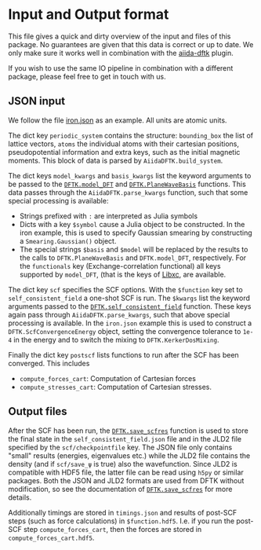 # Input and Output format

This file gives a quick and dirty overview of the input and files of this package.
No guarantees are given that this data is correct or up to date.
We only make sure it works well in combination with
the [aiida-dftk](https://github.com/aiidaplugins/aiida-dftk) plugin.

If you wish to use the same IO pipeline in combination with a different package,
please feel free to get in touch with us.

## JSON input
We follow the file [iron.json](https://github.com/mfherbst/AiidaDFTK.jl/raw/master/test/iron.json) as an example.
All units are atomic units.

The dict key `periodic_system` contains the structure:
`bounding_box` the list of lattice vectors,
`atoms` the individual atoms with their cartesian positions,
pseudopotential information and extra keys,
such as the initial magnetic moments.
This block of data is parsed by `AiidaDFTK.build_system`.

The dict keys `model_kwargs` and `basis_kwargs` list the keyword arguments
to be passed to the [`DFTK.model_DFT`](https://docs.dftk.org/stable/api/#DFTK.model_DFT)
and [`DFTK.PlaneWaveBasis`](https://docs.dftk.org/stable/api/#DFTK.PlaneWaveBasis)
functions. This data passes through the `AiidaDFTK.parse_kwargs` function,
such that some special processing is available:
- Strings prefixed with `:` are interpreted as Julia symbols
- Dicts with a key `$symbol` cause a Julia object to be constructed.
  In the iron example, this is used to specify Gaussian smearing
  by constructing a `Smearing.Gaussian()` object.
- The special strings `$basis` and `$model` will be replaced by the results
  to the calls to `DFTK.PlaneWaveBasis` and `DFTK.model_DFT`, respectively.
For the `functionals` key (Exchange-correlation functional) all keys supported
by `model_DFT`,
(that is the keys of [Libxc](https://www.tddft.org/programs/libxc/functionals/),
are available.

The dict key `scf` specifies the SCF options. With the `$function` key
set to `self_consistent_field` a one-shot SCF is run.
The `$kwargs` list the keyword arguments passed to the
[`DFTK.self_consistent_field`](https://docs.dftk.org/stable/api/#DFTK.self_consistent_field)
function. These keys again pass through `AiidaDFTK.parse_kwargs`,
such that above special processing is available.
In the `iron.json` example this is used to construct a `DFTK.ScfConvergenceEnergy`
object, setting the convergence tolerance to `1e-4` in the energy
and to switch the mixing to `DFTK.KerkerDosMixing`.

Finally the dict key `postscf` lists functions to run after the SCF has been converged.
This includes
- `compute_forces_cart`: Computation of Cartesian forces
- `compute_stresses_cart`: Computation of Cartesian stresses.

## Output files
After the SCF has been run,
the [`DFTK.save_scfres`](https://docs.dftk.org/stable/api/#DFTK.save_scfres)
function is used to store the final state in the `self_consistent_field.json`
file and in the JLD2 file specified by the `scf/checkpointfile` key.
The JSON file only contains "small" results (energies, eigenvalues etc.)
while the JLD2 file contains the density (and if `scf/save_ψ` is true)
also the wavefunction. Since JLD2 is compatible with HDF5 file, the latter
file can be read using `h5py` or similar packages.
Both the JSON and JLD2 formats are used from DFTK without modification,
so see the documentation
of [`DFTK.save_scfres`](https://docs.dftk.org/stable/api/#DFTK.save_scfres)
for more details.

Additionally timings are stored in `timings.json` and results of post-SCF
steps (such as force calculations) in `$function.hdf5`. I.e. if you run
the post-SCF step `compute_forces_cart`, then the forces are stored
in `compute_forces_cart.hdf5`.
